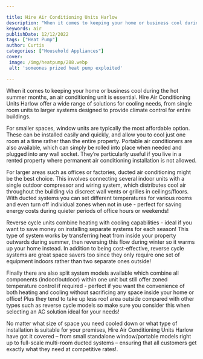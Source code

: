 ```yaml
---

title: Hire Air Conditioning Units Harlow
description: "When it comes to keeping your home or business cool during the hot summer months, an air conditioning unit is essential. Hire Air ...scroll on and keep learning"
keywords: air
publishDate: 12/12/2022
tags: ["Heat Pump"]
author: Curtis
categories: ["Household Appliances"]
cover: 
 image: /img/heatpump/288.webp
 alt: 'someones prized heat pump exploited'

---
```


When it comes to keeping your home or business cool during the hot summer months, an air conditioning unit is essential. Hire Air Conditioning Units Harlow offer a wide range of solutions for cooling needs, from single room units to larger systems designed to provide climate control for entire buildings.

For smaller spaces, window units are typically the most affordable option. These can be installed easily and quickly, and allow you to cool just one room at a time rather than the entire property. Portable air conditioners are also available, which can simply be rolled into place when needed and plugged into any wall socket. They’re particularly useful if you live in a rented property where permanent air conditioning installation is not allowed.

For larger areas such as offices or factories, ducted air conditioning might be the best choice. This involves connecting several indoor units with a single outdoor compressor and wiring system, which distributes cool air throughout the building via discreet wall vents or grilles in ceilings/floors. With ducted systems you can set different temperatures for various rooms and even turn off individual zones when not in use - perfect for saving energy costs during quieter periods of office hours or weekends!

Reverse cycle units combine heating with cooling capabilities - ideal if you want to save money on installing separate systems for each season! This type of system works by transferring heat from inside your property outwards during summer, then reversing this flow during winter so it warms up your home instead. In addition to being cost-effective, reverse cycle systems are great space savers too since they only require one set of equipment indoors rather than two separate ones outside!

Finally there are also split system models available which combine all components (indoor/outdoor) within one unit but still offer zoned temperature control if required - perfect if you want the convenience of both heating and cooling without sacrificing any space inside your home or office! Plus they tend to take up less roof area outside compared with other types such as reverse cycle models so make sure you consider this when selecting an AC solution ideal for your needs!

No matter what size of space you need cooled down or what type of installation is suitable for your premises, Hire Air Conditioning Units Harlow have got it covered – from small standalone window/portable models right up to full-scale multi-room ducted systems – ensuring that all customers get exactly what they need at competitive rates!.
